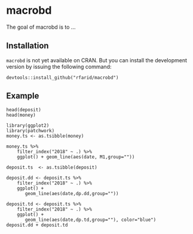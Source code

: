 # macrobd

<!-- badges: start -->
<!-- badges: end -->

The goal of macrobd is to ...

## Installation

`macrobd` is not yet available on CRAN. But you can install the development version by issuing
the following command:

``` 
devtools::install_github("rfarid/macrobd")
```

## Example

```
head(deposit)
head(money)
```


```
library(ggplot2)
library(patchwork)
money.ts <- as.tsibble(money)

money.ts %>% 
    filter_index("2018" ~ .) %>% 
    ggplot() + geom_line(aes(date, M1,group=""))

deposit.ts  <- as.tsibble(deposit)

deposit.dd <- deposit.ts %>% 
    filter_index("2018" ~ .) %>% 
    ggplot() + 
       geom_line(aes(date,dp.dd,group=""))

deposit.td <- deposit.ts %>% 
    filter_index("2018" ~ .) %>% 
    ggplot() + 
       geom_line(aes(date,dp.td,group=""), color="blue") 
deposit.dd + deposit.td
```



